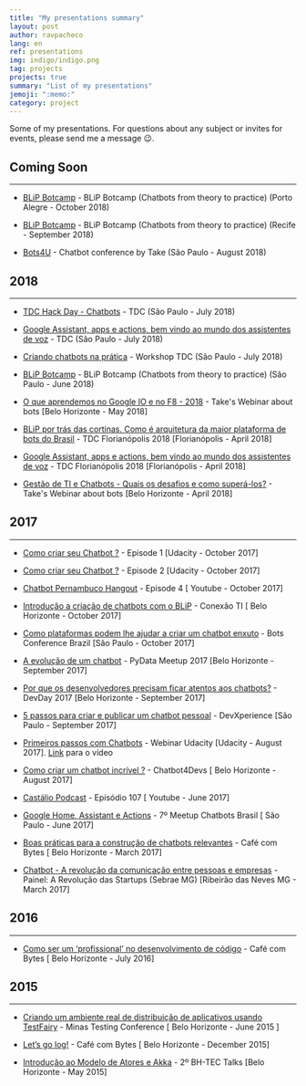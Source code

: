 ```yaml
---
title: "My presentations summary"
layout: post
author: ravpacheco
lang: en
ref: presentations
img: indigo/indigo.png
tag: projects
projects: true
summary: "List of my presentations"
jemoji: ":memo:"
category: project
---
```


Some of my presentations. For questions about any subject or invites for events, please send me a message 😉.

<div class="breaker"></div>

## Coming Soon
-----------------------------

* [BLiP Botcamp](http://botcamp.blip.ai/) - BLiP Botcamp (Chatbots from theory to practice) (Porto Alegre - October 2018)

* [BLiP Botcamp](http://botcamp.blip.ai/) - BLiP Botcamp (Chatbots from theory to practice) (Recife - September 2018)

* [Bots4U](http://www.bots4u.com.br/) - Chatbot conference by Take (São Paulo - August 2018)

## 2018
-----------------------------

* [TDC Hack Day - Chatbots](http://www.thedevelopersconference.com.br/tdc/2018/saopaulo/hackathon-hackday-chatbots) - TDC (São Paulo - July 2018)

* [Google Assistant, apps e actions, bem vindo ao mundo dos assistentes de voz](http://www.thedevelopersconference.com.br/tdc/2018/saopaulo/trilha-computacao-cognitiva) - TDC (São Paulo - July 2018)

* [Criando chatbots na prática](http://www.thedevelopersconference.com.br/tdc/2018/saopaulo/workshop-criando-chatbots-na-pratica) - Workshop TDC (São Paulo - July 2018)

* [BLiP Botcamp](http://botcamp.blip.ai/) - BLiP Botcamp (Chatbots from theory to practice) (São Paulo - June 2018)

* [O que aprendemos no Google IO e no F8 - 2018](https://www.youtube.com/watch?v=90N-UZBF388) - Take's Webinar about bots [Belo Horizonte - May 2018]

* [BLiP por trás das cortinas. Como é arquitetura da maior plataforma de bots do Brasil](http://www.thedevelopersconference.com.br/tdc/2018/florianopolis/trilha-arquitetura) - TDC Florianópolis 2018 [Florianópolis - April 2018]

* [Google Assistant, apps e actions, bem vindo ao mundo dos assistentes de voz](http://www.thedevelopersconference.com.br/tdc/2018/florianopolis/trilha-computacao-cognitiva) - TDC Florianópolis 2018 [Florianópolis - April 2018]


* [Gestão de TI e Chatbots - Quais os desafios e como superá-los?](https://www.youtube.com/watch?v=I9VP1bddZqA) - Take's Webinar about bots [Belo Horizonte - April 2018]

## 2017
-----------------------------

* [Como criar seu Chatbot ?](https://goo.gl/3nJNbh) - Episode 1 [Udacity - October 2017]

* [Como criar seu Chatbot ?](https://goo.gl/R5YFWd) - Episode 2 [Udacity - October 2017]

* [Chatbot Pernambuco Hangout](https://www.youtube.com/watch?v=mNaAqBAcW48&t=4s) - Episode 4 [ Youtube - October 2017]

* [Introdução a criação de chatbots com o BLiP](http://meloeventos.com.br/conexaoti/) - Conexão TI [ Belo Horizonte - October 2017]

* [Como plataformas podem lhe ajudar a criar um chatbot enxuto](https://www.sympla.com.br/bots-brasil-conf__162267?d=rafael-blip) - Bots Conference Brazil [São Paulo - October 2017]

* [A evolução de um chatbot](#) - PyData Meetup 2017 [Belo Horizonte - September 2017]

* [Por que os desenvolvedores precisam ficar atentos aos chatbots?](#) - DevDay 2017 [Belo Horizonte - September 2017]

* [5 passos para criar e publicar um chatbot pessoal](#) - DevXperience [São Paulo - September 2017]

* [Primeiros passos com Chatbots](https://goo.gl/azybbh) - Webinar Udacity [Udacity - August 2017]. [Link](https://www.youtube.com/embed/k4MdI-rhvyA) para o vídeo

* [Como criar um chatbot incrível ?](http://ravpacheco.com/chatbot4devs-apresentacao/) - Chatbot4Devs [ Belo Horizonte - August 2017]

* [Castálio Podcast](https://www.youtube.com/watch?v=UCToxnuNKQo) - Episódio 107 [ Youtube - June 2017]

* [Google Home, Assistant e Actions](http://ravpacheco.com/google-home-apresentacao/) - 7º Meetup Chatbots Brasil [ São Paulo - June 2017]

* [Boas práticas para a construção de chatbots relevantes](http://ravpacheco.com/boas-praticas-construcao-chatbots/) - Café com Bytes [ Belo Horizonte - March 2017]

* [Chatbot - A revolução da comunicação entre pessoas e empresas](http://ravpacheco.com/painel-sebrae-apresentacao/) - Painel: A Revolução das Startups (Sebrae MG) [Ribeirão das Neves MG - March 2017]

## 2016
-----------------------------

* [Como ser um ‘profissional’ no desenvolvimento de código](http://ravpacheco.com/profissional-software/) - Café com Bytes [ Belo Horizonte - July 2016]

## 2015
-----------------------------

* [Criando um ambiente real de distribuição de aplicativos usando TestFairy](http://ravpacheco.com/distribuindo-aplicativos-com-testFairy/) - Minas Testing Conference [ Belo Horizonte - June 2015 ]

* [Let’s go log!](http://ravpacheco.com/elk-log-apresentacao/) - Café com Bytes [ Belo Horizonte - December 2015]

* [Introdução ao Modelo de Atores e Akka](http://ravpacheco.com/introducao-akka-apresentacao/) - 2º BH-TEC Talks [Belo Horizonte - May 2015]